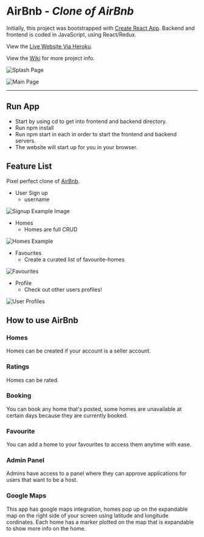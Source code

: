 # AirBnb - *Clone of AirBnb*

Initially, this project was bootstrapped with [Create React App](https://github.com/facebook/create-react-app). Backend and frontend is coded in JavaScript, using React/Redux. 

View the [Live Website Via Heroku](https://aa-airbnb.herokuapp.com/).

View the [Wiki](https://github.com/nebbb/daproject/wiki) for more project info.

![Splash Page](https://i.imgur.com/qJGAkDn.png)

![Main Page](https://i.imgur.com/WXupdss.png)

---

## Run App

- Start by using cd to get into frontend and backend directory.
- Run npm install
- Run npm start in each in order to start the frontend and backend servers.
- The website will start up for you in your browser.

## Feature List

Pixel perfect clone of [AirBnb](http://airbnb.com).

* User Sign up
    - username

![Signup Example Image](https://i.imgur.com/RlBtIOL.png)

* Homes
    - Homes are full CRUD

![Homes Example](https://i.imgur.com/l5et6GY.png)

* Favourites 
    - Create a curated list of favourite-homes

![Favourites](https://i.imgur.com/XQ4YAeh.png)

* Profile
    - Check out other users profiles!

![User Profiles](https://i.imgur.com/ao98lha.png)



## How to use AirBnb

### Homes

Homes can be created if your account is a seller account.

### Ratings

Homes can be rated.

### Booking

You can book any home that's posted, some homes are unavailable at certain days because they are currently booked.

### Favourite

You can add a home to your favourites to access them anytime with ease.

### Admin Panel

Admins have access to a panel where they can approve applications for users that want to be a host.

### Google Maps

This app has google maps integration, homes pop up on the expandable map on the right side of your screen using latitude and longitude cordinates. Each home has a marker plotted on the map that is expandable to show more info on the home.
